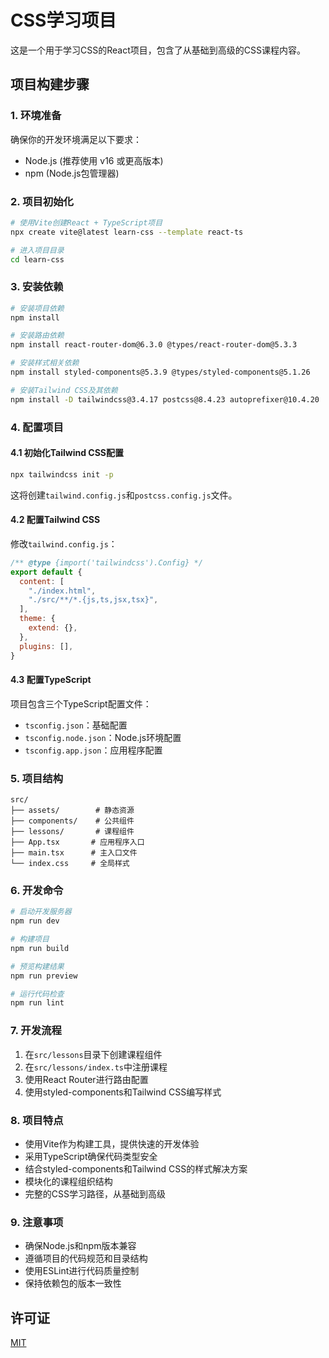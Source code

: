 # CSS学习项目

这是一个用于学习CSS的React项目，包含了从基础到高级的CSS课程内容。

## 项目构建步骤

### 1. 环境准备

确保你的开发环境满足以下要求：
- Node.js (推荐使用 v16 或更高版本)
- npm (Node.js包管理器)

### 2. 项目初始化

```bash
# 使用Vite创建React + TypeScript项目
npx create vite@latest learn-css --template react-ts

# 进入项目目录
cd learn-css
```

### 3. 安装依赖

```bash
# 安装项目依赖
npm install

# 安装路由依赖
npm install react-router-dom@6.3.0 @types/react-router-dom@5.3.3

# 安装样式相关依赖
npm install styled-components@5.3.9 @types/styled-components@5.1.26

# 安装Tailwind CSS及其依赖
npm install -D tailwindcss@3.4.17 postcss@8.4.23 autoprefixer@10.4.20
```

### 4. 配置项目

#### 4.1 初始化Tailwind CSS配置

```bash
npx tailwindcss init -p
```

这将创建`tailwind.config.js`和`postcss.config.js`文件。

#### 4.2 配置Tailwind CSS

修改`tailwind.config.js`：

```javascript
/** @type {import('tailwindcss').Config} */
export default {
  content: [
    "./index.html",
    "./src/**/*.{js,ts,jsx,tsx}",
  ],
  theme: {
    extend: {},
  },
  plugins: [],
}
```

#### 4.3 配置TypeScript

项目包含三个TypeScript配置文件：
- `tsconfig.json`：基础配置
- `tsconfig.node.json`：Node.js环境配置
- `tsconfig.app.json`：应用程序配置

### 5. 项目结构

```
src/
├── assets/        # 静态资源
├── components/    # 公共组件
├── lessons/       # 课程组件
├── App.tsx       # 应用程序入口
├── main.tsx      # 主入口文件
└── index.css     # 全局样式
```

### 6. 开发命令

```bash
# 启动开发服务器
npm run dev

# 构建项目
npm run build

# 预览构建结果
npm run preview

# 运行代码检查
npm run lint
```

### 7. 开发流程

1. 在`src/lessons`目录下创建课程组件
2. 在`src/lessons/index.ts`中注册课程
3. 使用React Router进行路由配置
4. 使用styled-components和Tailwind CSS编写样式

### 8. 项目特点

- 使用Vite作为构建工具，提供快速的开发体验
- 采用TypeScript确保代码类型安全
- 结合styled-components和Tailwind CSS的样式解决方案
- 模块化的课程组织结构
- 完整的CSS学习路径，从基础到高级

### 9. 注意事项

- 确保Node.js和npm版本兼容
- 遵循项目的代码规范和目录结构
- 使用ESLint进行代码质量控制
- 保持依赖包的版本一致性

## 许可证

[MIT](LICENSE)
